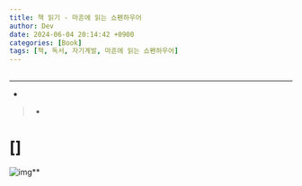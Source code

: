 ```yaml
---
title: 책 읽기 - 마흔에 읽는 쇼펜하우어
author: Dev
date: 2024-06-04 20:14:42 +0900
categories: [Book]
tags: [책, 독서, 자기계발, 마흔에 읽는 쇼펜하우어]
---
```

## 
---
- [](/posts//)


> 
> - 

# []


![img](/assets/img/2024-06-05/.png)**



